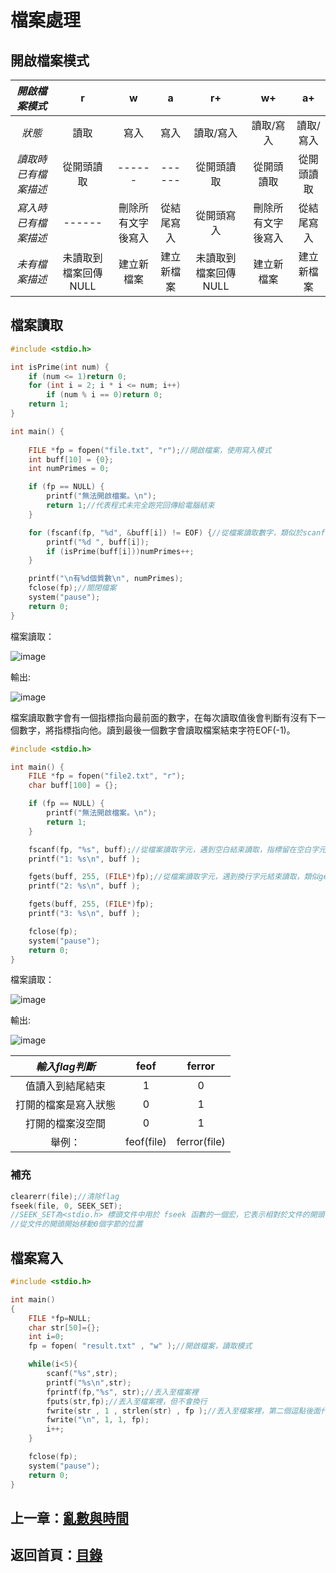 # 檔案處理
## 開啟檔案模式

|*開啟檔案模式*|r|w|a|r+|w+|a+|
|:------:|:------:|:------:|:------:|:------:|:------:|:------:|
|*狀態*|讀取|寫入|寫入|讀取/寫入|讀取/寫入|讀取/寫入|
|*讀取時已有檔案描述*|從開頭讀取|------|------|從開頭讀取|從開頭讀取|從開頭讀取|
|*寫入時已有檔案描述*|------|刪除所有文字後寫入|從結尾寫入|從開頭寫入|刪除所有文字後寫入|從結尾寫入|
|*未有檔案描述*|未讀取到檔案回傳NULL|建立新檔案|建立新檔案|未讀取到檔案回傳NULL|建立新檔案|建立新檔案|

## 檔案讀取
```c
#include <stdio.h>

int isPrime(int num) {
    if (num <= 1)return 0;
    for (int i = 2; i * i <= num; i++)
        if (num % i == 0)return 0;
    return 1;
}

int main() {
    
    FILE *fp = fopen("file.txt", "r");//開啟檔案，使用寫入模式
    int buff[10] = {0};
    int numPrimes = 0;

    if (fp == NULL) {
        printf("無法開啟檔案。\n");
        return 1;//代表程式未完全跑完回傳給電腦結束
    }

    for (fscanf(fp, "%d", &buff[i]) != EOF) {//從檔案讀取數字，類似於scanf，當讀到檔案結尾會讀取到EOF(檔案結尾)
        printf("%d ", buff[i]);
        if (isPrime(buff[i]))numPrimes++;
    }

    printf("\n有%d個質數\n", numPrimes);
    fclose(fp);//關閉檔案
    system("pause");
    return 0;
}
```

  檔案讀取：  
  
  ![image](https://github.com/xixa3333/C-Textbook/assets/128284090/2c7d3844-42a9-49b2-812d-6c7a2613d2f2)

  
  輸出:  
  
  ![image](https://github.com/xixa3333/C-Textbook/assets/128284090/8a4f77a0-244d-4699-a76f-217189b97143)

檔案讀取數字會有一個指標指向最前面的數字，在每次讀取值後會判斷有沒有下一個數字，將指標指向他。讀到最後一個數字會讀取檔案結束字符EOF(-1)。

```c
#include <stdio.h>

int main() {
    FILE *fp = fopen("file2.txt", "r");
    char buff[100] = {};

    if (fp == NULL) {
        printf("無法開啟檔案。\n");
        return 1;
    }

    fscanf(fp, "%s", buff);//從檔案讀取字元，遇到空白結束讀取，指標留在空白字元
    printf("1: %s\n", buff );

    fgets(buff, 255, (FILE*)fp);//從檔案讀取字元，遇到換行字元結束讀取，類似gets，會讀入換行字元
    printf("2: %s\n", buff );

    fgets(buff, 255, (FILE*)fp);
    printf("3: %s\n", buff );

    fclose(fp);
    system("pause");
    return 0;
}
```

  檔案讀取：  
  
  ![image](https://github.com/xixa3333/C-Textbook/assets/128284090/1e848028-0bbb-4de0-a4b0-148c85439b0f)

  輸出:  
  
  ![image](https://github.com/xixa3333/C-Textbook/assets/128284090/56ecfd4b-a4d4-446e-8ae1-a3f236e09ce0)

|*輸入flag判斷*|feof|ferror|
|:------:|:------:|:------:|
|值讀入到結尾結束|1|0|
|打開的檔案是寫入狀態|0|1|
|打開的檔案沒空間|0|1|
|舉例：|feof(file)|ferror(file)|

### 補充
```c
clearerr(file);//清除flag
fseek(file, 0, SEEK_SET); 
//SEEK_SET為<stdio.h> 標頭文件中用於 fseek 函數的一個宏，它表示相對於文件的開頭（即從檔案的起始處計算位置）。
//從文件的開頭開始移動0個字節的位置
```

## 檔案寫入
  
```c
#include <stdio.h>

int main()
{
    FILE *fp=NULL;
    char str[50]={};
    int i=0;
    fp = fopen( "result.txt" , "w" );//開啟檔案，讀取模式

    while(i<5){
        scanf("%s",str);
        printf("%s\n",str);
        fprintf(fp,"%s", str);//丟入至檔案裡
        fputs(str,fp);//丟入至檔案裡，但不會換行
        fwrite(str , 1 , strlen(str) , fp );//丟入至檔案裡，第二個逗點後面代表限制字元數，前面則代表每個字元數的大小
        fwrite("\n", 1, 1, fp);
        i++;
    }

    fclose(fp);
    system("pause");
    return 0;
}
```

## 上一章：[亂數與時間](https://github.com/xixa3333/C-Textbook/blob/main/%E4%BA%82%E6%95%B8%E8%88%87%E6%99%82%E9%96%93.md)
## 返回首頁：[目錄](https://github.com/xixa3333/C-Textbook/blob/main/%E7%9B%AE%E9%8C%84.md)
